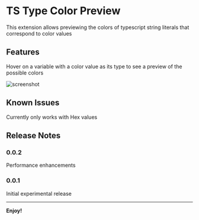 # TS Type Color Preview

This extension allows previewing the colors of typescript string literals that correspond to color values

## Features

Hover on a variable with a color value as its type to see a preview of the possible colors

![screenshot](https://i.imgur.com/5ntshnL.png)

## Known Issues

Currently only works with Hex values

## Release Notes

### 0.0.2

Performance enhancements

### 0.0.1

Initial experimental release

---

**Enjoy!**
